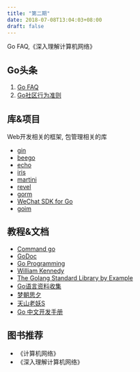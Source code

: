 ```yaml
---
title: "第二期"
date: 2018-07-08T13:04:03+08:00
draft: false
---
```


Go FAQ,《深入理解计算机网络》
<!--more-->

## Go头条
1. [Go FAQ](https://golang.org/doc/faq#What_is_the_purpose_of_the_project)
2. [Go社区行为准则](https://golang.org/conduct)

## 库&项目
Web开发相关的框架, 包管理相关的库

- [gin](https://github.com/gin-gonic/gin)
- [beego](https://github.com/astaxie/beego)
- [echo](https://github.com/labstack/echo)
- [iris](https://github.com/kataras/iris)
- [martini](https://github.com/go-martini/martini)
- [revel](https://github.com/revel/revel)
- [gorm](https://github.com/jinzhu/gorm)
- [WeChat SDK for Go](https://github.com/silenceper/wechat)
- [goim](https://github.com/Terry-Mao/goim)

## 教程&文档
- [Command go](https://golang.org/cmd/go/)
- [GoDoc](https://godoc.org/)
- [Go Programming](https://changelog.com/podcast/100)
- [William Kennedy](https://www.ardanlabs.com/blog/)
- [The Golang Standard Library by Example](https://books.studygolang.com/The-Golang-Standard-Library-by-Example/)
- [Go语言资料收集](https://github.com/wonderfo/wonderfogo/wiki)
- [梦朝思夕](http://blog.51cto.com/qiangmzsx)
- [天山老妖S](http://blog.51cto.com/9291927)
- [	Go 中文开发手册](https://cloud.tencent.com/developer/doc/1101)

## 图书推荐
- 《计算机网络》
- 《深入理解计算机网络》
